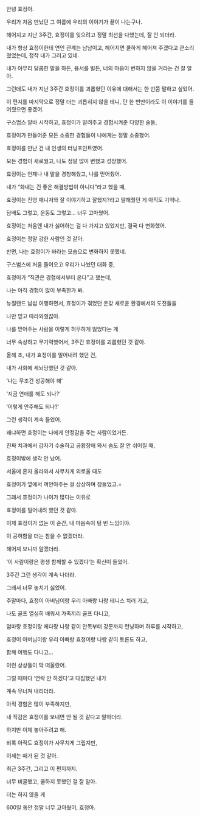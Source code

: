 

  

  

  

  

  

  

안녕 효정아.

  

  

우리가 처음 만났던 그 여름에 우리의 이야기가 끝이 나는구나.

헤어지고 지난 3주간, 효정이를 잊으려고 정말 최선을 다했는데, 잘 안 되더라.

내가 항상 효정이한테 연인 관계는 남남이고, 헤어지면 쿨하게 헤어져 주겠다고 큰소리쳤었는데, 정작 내가 그러고 있네.

  

내가 아무리 달콤한 말을 하든, 용서를 빌든, 너의 마음이 변하지 않을 거라는 건 잘 알아.

그런데도 내가 지난 3주간 효정이를 괴롭혔던 이유에 대해서는 한 번쯤 말하고 싶었어.

이 편지를 마지막으로 정말 더는 괴롭히지 않을 테니, 단 한 번만이라도 이 이야기를 들어줬으면 좋겠어.

  

구스범스 알바 시작하고, 효정이가 알려주고 경험시켜준 다양한 술들,

효정이가 만들어준 모든 소중한 경험들이 나에게는 정말 소중했어.

효정이를 만난 건 내 인생의 터닝포인트였어.

모든 경험이 새로웠고, 나도 정말 많이 변했고 성장했어.

  

효정이는 언제나 내 말을 경청해줬고, 나를 믿어줬어.

내가 “화내는 건 좋은 해결방법이 아니다”라고 했을 때,

효정이는 진영 매니저와 잘 이야기하고 잘했지?라고 말해줬던 게 아직도 기억나.

담배도 그렇고, 운동도 그렇고… 너무 고마웠어.

  

효정이는 처음엔 내가 싫어하는 걸 다 가지고 있었지만, 결국 다 변화했어.

효정이는 정말 강한 사람인 것 같아.

반면, 나는 효정이가 바라는 모습으로 변화하지 못했네.

  

구스범스에 처음 들어오고 우리가 나눴던 대화 중,

효정이가 “직관은 경험에서부터 온다”고 했는데,

나는 아직 경험이 많이 부족한가 봐.

  

뉴질랜드 남섬 여행하면서, 효정이가 겪었던 온갖 새로운 환경에서의 도전들을

나만 믿고 따라와줬잖아.

나를 믿어주는 사람을 이렇게 허무하게 잃었다는 게

너무 속상하고 무기력했어서, 3주간 효정이를 괴롭혔던 것 같아.

  

올해 초, 내가 효정이를 밀어내려 했던 건,

내가 사회에 세뇌당했던 것 같아.

‘나는 무조건 성공해야 해’

‘지금 연애를 해도 되나?’

‘이렇게 안주해도 되나?’

그런 생각이 계속 들었어.

왜냐하면 효정이는 나에게 안정감을 주는 사람이었거든.

  

진짜 치과에서 갑자기 수술하고 공황장애 와서 숨도 잘 안 쉬어질 때,

효정이밖에 생각 안 났어.

서울에 혼자 올라와서 사무치게 외로울 때도

효정이가 옆에서 껴안아주는 걸 상상하며 잠들었고.=

그래서 효정이가 나이가 많다는 이유로

효정이를 밀어내려 했던 것 같아.

  

이제 효정이가 없는 이 순간, 내 마음속이 텅 빈 느낌이야.

이 공허함을 더는 참을 수 없겠더라.
  

헤어져 보니까 알겠더라.

‘이 사람이랑은 평생 함께할 수 있겠다’는 확신이 들었어.

3주간 그런 생각이 계속 나더라.

그래서 너무 놓치기 싫었어.

  

주말마다, 효정이 아버님이랑 우리 아빠랑 나랑 테니스 치러 가고,

나도 골프 열심히 배워서 가족끼리 골프 다니고,

엄마랑 효정이랑 체다랑 나랑 같이 안목부터 강문까지 런닝하며 하루를 시작하고,

효정이 아버님이랑 우리 아빠랑 효정이랑 나랑 같이 토론도 하고,

함께 여행도 다니고…

  

이런 상상들이 막 떠올랐어.

그럴 때마다 ‘연락 안 하겠다’고 다짐했던 내가

계속 무너져 내리더라.

아직 경험은 많이 부족하지만,

내 직감은 효정이를 보내면 안 될 것 같다고 말하더라.

  

하지만 이제 놓아주려고 해.

비록 아직도 효정이가 사무치게 그립지만,

이제는 때가 된 것 같아.

  

최근 3주간, 그리고 이 편지까지.

너무 비굴했고, 쿨하지 못했던 걸 잘 알아.

더는 하지 않을 게

  

600일 동안 정말 너무 고마웠어, 효정아.